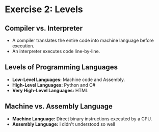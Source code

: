 # Exercise 2: Levels

## Compiler vs. Interpreter
- A compiler translates the entire code into machine language before execution. 
- An interpreter executes code line-by-line.  

## Levels of Programming Languages
- **Low-Level Languages:** Machine code and Assembly.  
- **High-Level Languages:** Python and C#
- **Very High-Level Languages:** HTML

## Machine vs. Assembly Language
- **Machine Language:** Direct binary instructions executed by a CPU.  
- **Assembly Language:** i didn't understood so well

